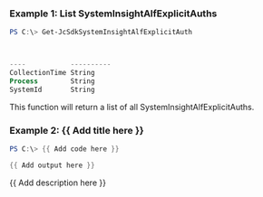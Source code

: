 ### Example 1: List SystemInsightAlfExplicitAuths
```powershell
PS C:\> Get-JcSdkSystemInsightAlfExplicitAuth



----           ----------
CollectionTime String
Process        String
SystemId       String


```

This function will return a list of all SystemInsightAlfExplicitAuths.

### Example 2: {{ Add title here }}
```powershell
PS C:\> {{ Add code here }}

{{ Add output here }}
```

{{ Add description here }}


